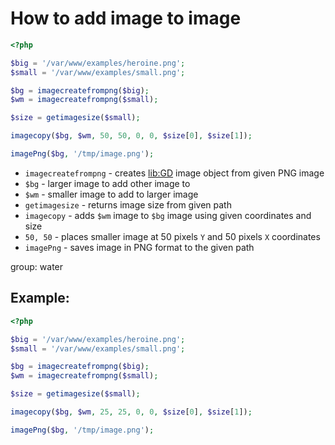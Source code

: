 # How to add image to image

```php
<?php

$big = '/var/www/examples/heroine.png';
$small = '/var/www/examples/small.png';

$bg = imagecreatefrompng($big);
$wm = imagecreatefrompng($small);

$size = getimagesize($small);

imagecopy($bg, $wm, 50, 50, 0, 0, $size[0], $size[1]);

imagePng($bg, '/tmp/image.png');
```

- `imagecreatefrompng` - creates [lib:GD](https://onelinerhub.com/php-gd/how-to-install-gd-for-php-on-ubuntu-ubuntuversion) image object from given PNG image
- `$bg` - larger image to add other image to
- `$wm` - smaller image to add to larger image
- `getimagesize` - returns image size from given path
- `imagecopy` - adds `$wm` image to `$bg` image using given coordinates and size
- `50, 50` - places smaller image at 50 pixels `Y` and 50 pixels `X` coordinates
- `imagePng` - saves image in PNG format to the given path

group: water

## Example: 
```php
<?php

$big = '/var/www/examples/heroine.png';
$small = '/var/www/examples/small.png';

$bg = imagecreatefrompng($big);
$wm = imagecreatefrompng($small);

$size = getimagesize($small);

imagecopy($bg, $wm, 25, 25, 0, 0, $size[0], $size[1]);

imagePng($bg, '/tmp/image.png');
```

